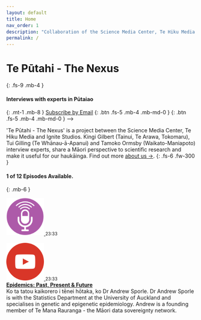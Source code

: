 ```yaml
---
layout: default
title: Home
nav_order: 1
description: "Collaboration of the Science Media Center, Te Hiku Media and Ignite Studios. Kingi Gilbert, Tui Gilling and Tāmoko Ormsby interview experts, give a Māori perspective to scientific research and make it useful for our haukāinga."
permalink: /
---
```


# Te Pūtahi - The Nexus
{: .fs-9 .mb-4 }
#### Interviews with experts in Pūtaiao
{: .mt-1 .mb-8 }
<a class="btn btn-primary fs-5 mt-2 mb-4 mb-md-0 mr-2" href="https://us1.list-manage.com/subscribe?u=25020fdbe28d918f27f369fa3&id=300405aa56" data-lity>Subscribe by Email</a> <!--> [<i class="fas fa-podcast"></i>](http://apple.com){: .btn .fs-5 .mb-4 .mb-md-0 }   [<i class="fab fa-spotify"></i>](http://apple.com){: .btn .fs-5 .mb-4 .mb-md-0 } -->

'Te Pūtahi - The Nexus' is a project between the Science Media Center, Te Hiku Media and Ignite Studios. Kingi Gilbert (Tainui, Te Arawa, Tokomaru), Tui Gilling (Te Whānau-ā-Apanui) and Tamoko Ormsby (Waikato-Maniapoto) interview experts, share a Māori perspective to scientific research and make it useful for our haukāinga. Find out more [about us →](/docs/about).
{: .fs-6 .fw-300 }
<br/>
#### <i class="fas fa-podcast"></i>  1 of 12 Episodes Available.  
{: .mb-6 }
<div class="wrapper">
  <div class="boxL">
    <a href="https://vimeo.com/412176526" data-lity>
    <img class="play" src="https://raw.githubusercontent.com/fullakingi/just-the-docs/master/assets/images/btn-pod-1%401x.png">
    </a>
    <small>23:33</small>
    <br/><br/>
    <a href="https://vimeo.com/412176526" data-lity>
    <img class="play" src="https://raw.githubusercontent.com/fullakingi/just-the-docs/master/assets/images/btn-vid-1%401x.png">
    </a>
    <small>23:33</small>
  </div>
  <div class="boxR">
    <strong><a href="/docs/episodes/episode01">Epidemics: Past, Present & Future</a></strong><br>Ko ta tatou kaikorero i tēnei hōtaka, ko Dr Andrew Sporle.  Dr Andrew Sporle is with the Statistics Department at the University of Auckland and specialises in genetic and epigenetic epidemiology. Andrew is a founding member of Te Mana Rauranga - the Māori data sovereignty network.

  </div>
</div>